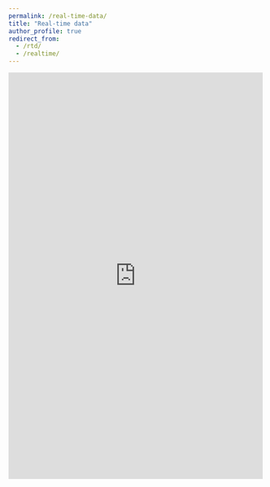 ```yaml
---
permalink: /real-time-data/
title: "Real-time data"
author_profile: true
redirect_from:
  - /rtd/
  - /realtime/
---
```


<iframe width="500" height="800" style="border:0" src="https://docs.google.com/spreadsheets/d/e/2PACX-1vRxtp4L0x3Suu54Ca7y8oSYl1KgI9lzZwd1QmXW14oItENINND_zXm4C324nTyXAyLG2bVfFzxT06Um/pubhtml?widget=false&amp;headers=false">Sorry, your browser does not seem to support this iframe</iframe>
